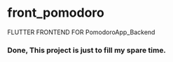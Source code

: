 # front_pomodoro

<p>FLUTTER FRONTEND FOR PomodoroApp_Backend</p>

<h3>Done, This project is just to fill my spare time.</h3>

